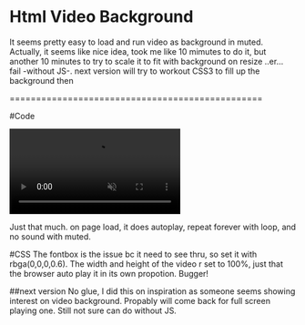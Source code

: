 Html Video Background
================================================

It seems pretty easy to load and run video as background in muted. Actually, it seems like nice idea, took me like 10 mimutes to do it, but another 10 minutes to try to scale it to fit with background on resize ..er... fail -without JS-. next version will try to workout CSS3 to fill up the background then

================================================

#Code

<video autoplay loop muted>
 <source src="Waterfall.mp4" type="video/mp4">
</video>

Just that much. on page load, it does autoplay, repeat forever with loop, and no sound with muted.

#CSS
The fontbox is the issue bc it need to see thru, so set it with rbga(0,0,0,0.6). 
The width and height of the video r set to 100%, just that the browser auto play it in its own propotion. Bugger! 

##next version
No glue, I did this on inspiration as someone seems showing interest on video background. Propably will come back for full screen playing one. Still not sure can do without JS.